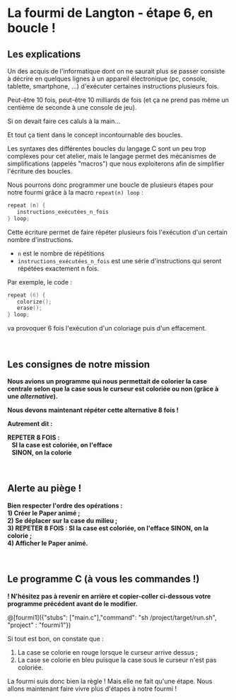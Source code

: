# La fourmi de Langton - étape 6, en boucle !

## Les explications

Un des acquis de l'informatique dont on ne saurait plus se passer consiste à décrire en quelques lignes à un appareil électronique (pc, console, tablette, smartphone, ...) d'exécuter certaines instructions plusieurs fois.

Peut-être 10 fois, peut-être 10 milliards de fois (et ça ne prend pas même un centième de seconde à une console de jeu).

Si on devait faire ces caluls à la main...

Et tout ça tient dans le concept incontournable des boucles.

Les syntaxes des différentes boucles du langage C sont un peu trop complexes pour cet atelier, mais le langage permet des mécanismes de simplifications (appelés "macros") que nous exploiterons afin de simplifier l'écriture des boucles.

Nous pourrons donc programmer une boucle de plusieurs étapes pour notre fourmi grâce à la macro `repeat(n) loop` :

```C
repeat (n) {
   instructions_exécutées_n_fois
} loop;
```

Cette écriture permet de faire répéter plusieurs fois l'exécution d'un certain nombre d'instructions.

- `n` est le nombre de répétitions
- `instructions_exécutées_n_fois` est une série d'instructions qui seront répétées exactement n fois.

Par exemple, le code :

```C
repeat (6) {
   colorize();
   erase();
} loop;
```

va provoquer 6 fois l'exécution d'un coloriage puis d'un effacement.

<br />

## Les consignes de notre mission

**Nous avions un programme qui nous permettait de colorier la case centrale selon que la case sous le curseur est coloriée ou non (grâce à une *alternative*).**

**Nous devons maintenant répéter cette alternative 8 fois !**

**Autrement dit :**

**REPETER 8 FOIS :<br />
&nbsp;&nbsp;&nbsp;SI la case est coloriée, on l'efface<br />
&nbsp;&nbsp;&nbsp;SINON, on la colorie**

<br />

## Alerte au piège !

**Bien respecter l'ordre des opérations :**<br />
**1) Créer le Paper animé ;**<br />
**2) Se déplacer sur la case du milieu ;**<br />
**3) REPETER 8 FOIS : SI la case est coloriée, on l'efface SINON, on la colorie ;**<br />
**4) Afficher le Paper animé.**

<br />

## Le programme C (à vous les commandes !)

**! N'hésitez pas à revenir en arrière et copier-coller ci-dessous votre programme précédent avant de le modifier.**

@[fourmi1]({"stubs": ["main.c"],"command": "sh /project/target/run.sh", "project" : "fourmi1"})

Si tout est bon, on constate que :

1) La case se colorie en rouge lorsque le curseur arrive dessus ;
2) La case se colorie en bleu puisque la case sous le curseur n'est pas coloriée.

La fourmi suis donc bien la règle ! Mais elle ne fait qu'une étape. Nous allons maintenant faire vivre plus d'étapes à notre fourmi !
